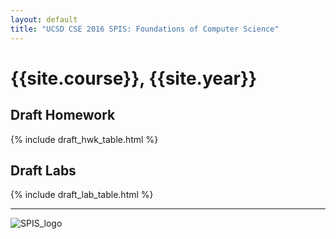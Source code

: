 ```yaml
---
layout: default
title: "UCSD CSE 2016 SPIS: Foundations of Computer Science"
---
```


# {{site.course}}, {{site.year}}

<div data-role="collapsible" data-collapsed="false" >
<h2 id="homework">Draft Homework</h2>
{% include draft_hwk_table.html %}
</div>

<div data-role="collapsible" data-collapsed="false" >
<h2 id="labs">Draft Labs</h2>
{% include draft_lab_table.html %}
</div>




----

![SPIS_logo](images/SPIS_logo.jpg)
